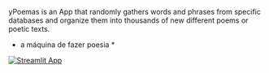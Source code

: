 yPoemas is an App that randomly gathers words and phrases
from specific databases and organize them
into thousands of new different poems or poetic texts.

* a máquina de fazer poesia *

[![Streamlit App](https://static.streamlit.io/badges/streamlit_badge_black_white.svg)](https://nandoulopes-ypoemas-ypo-gf4z3l.streamlitapp.com/)
